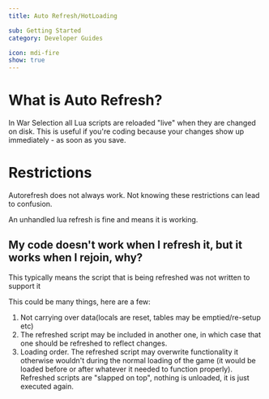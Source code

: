 ```yaml
---
title: Auto Refresh/HotLoading

sub: Getting Started
category: Developer Guides

icon: mdi-fire
show: true
---
```


#  What is Auto Refresh? 

In War Selection all Lua scripts are reloaded "live" when they are changed on disk. This is useful if you're coding because your changes show up immediately - as soon as you save. 

# Restrictions 
Autorefresh does not always work. Not knowing these restrictions can lead to confusion. 

An unhandled lua refresh is fine and means it is working.

## My code doesn't work when I refresh it, but it works when I rejoin, why?
This typically means the script that is being refreshed was not written to support it

This could be many things, here are a few:
1. Not carrying over data(locals are reset, tables may be emptied/re-setup etc)
2. The refreshed script may be included in another one, in which case that one should be refreshed to reflect changes. 
3. Loading order. The refreshed script may overwrite functionality it otherwise wouldn't during the normal loading of the game (it would be loaded before or after whatever it needed to function properly). Refreshed scripts are "slapped on top", nothing is unloaded, it is just executed again. 